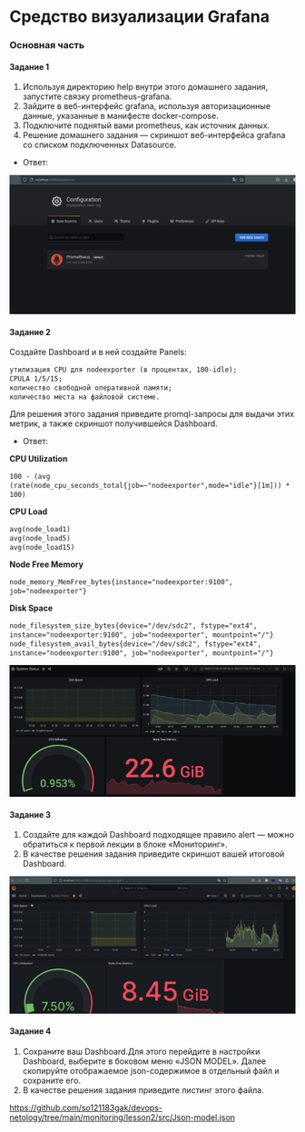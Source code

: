 # Средство визуализации Grafana
### Основная часть

#### Задание 1

  1. Используя директорию help внутри этого домашнего задания, запустите связку prometheus-grafana.
  2. Зайдите в веб-интерфейс grafana, используя авторизационные данные, указанные в манифесте docker-compose.
  3. Подключите поднятый вами prometheus, как источник данных.
  4. Решение домашнего задания — скриншот веб-интерфейса grafana со списком подключенных Datasource.

- Ответ:
<p align="center">
  <img width="600" height="" src="./assets/monit_02_01.png">
</p>

#### Задание 2

Создайте Dashboard и в ней создайте Panels:

    утилизация CPU для nodeexporter (в процентах, 100-idle);
    CPULA 1/5/15;
    количество свободной оперативной памяти;
    количество места на файловой системе.

Для решения этого задания приведите promql-запросы для выдачи этих метрик, а также скриншот получившейся Dashboard.

- Ответ:

**CPU Utilization**
```
100 - (avg (rate(node_cpu_seconds_total{job=~"nodeexporter",mode="idle"}[1m])) * 100)
```

**CPU Load**
```
avg(node_load1)
avg(node_load5)
avg(node_load15)
```

**Node Free Memory**
```
node_memory_MemFree_bytes{instance="nodeexporter:9100", job="nodeexporter"}
```

**Disk Space**
```
node_filesystem_size_bytes{device="/dev/sdc2", fstype="ext4", instance="nodeexporter:9100", job="nodeexporter", mountpoint="/"}
node_filesystem_avail_bytes{device="/dev/sdc2", fstype="ext4", instance="nodeexporter:9100", job="nodeexporter", mountpoint="/"}
```

<p align="center">
  <img width="600" height="" src="./assets/monit_02_02.png">
</p>

#### Задание 3

1. Создайте для каждой Dashboard подходящее правило alert — можно обратиться к первой лекции в блоке «Мониторинг».
2. В качестве решения задания приведите скриншот вашей итоговой Dashboard.

<p align="center">
  <img width="600" height="" src="./assets/monit_02_03.png">
</p>

#### Задание 4

1. Сохраните ваш Dashboard.Для этого перейдите в настройки Dashboard, выберите в боковом меню «JSON MODEL». Далее скопируйте отображаемое json-содержимое в отдельный файл и сохраните его.
2. В качестве решения задания приведите листинг этого файла.

https://github.com/so121183gak/devops-netology/tree/main/monitoring/lesson2/src/Json-model.json
